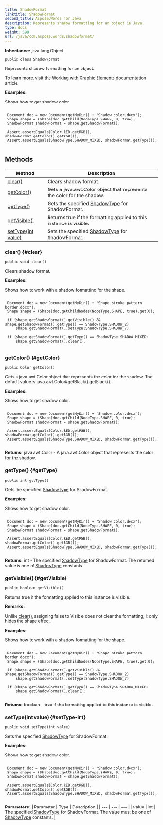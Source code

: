 ```yaml
---
title: ShadowFormat
linktitle: ShadowFormat
second_title: Aspose.Words for Java
description: Represents shadow formatting for an object in Java.
type: docs
weight: 599
url: /java/com.aspose.words/shadowformat/
---
```


**Inheritance:**
java.lang.Object
```
public class ShadowFormat
```

Represents shadow formatting for an object.

To learn more, visit the [ Working with Graphic Elements ][Working with Graphic Elements] documentation article.

 **Examples:** 

Shows how to get shadow color.

```

 Document doc = new Document(getMyDir() + "Shadow color.docx");
 Shape shape = (Shape)doc.getChild(NodeType.SHAPE, 0, true);
 ShadowFormat shadowFormat = shape.getShadowFormat();

 Assert.assertEquals(Color.RED.getRGB(), shadowFormat.getColor().getRGB());
 Assert.assertEquals(ShadowType.SHADOW_MIXED, shadowFormat.getType());
 
```


[Working with Graphic Elements]: https://docs.aspose.com/words/java/working-with-graphic-elements/
## Methods

| Method | Description |
| --- | --- |
| [clear()](#clear) | Clears shadow format. |
| [getColor()](#getColor) | Gets a java.awt.Color object that represents the color for the shadow. |
| [getType()](#getType) | Gets the specified [ShadowType](../../com.aspose.words/shadowtype/) for ShadowFormat. |
| [getVisible()](#getVisible) | Returns  true  if the formatting applied to this instance is visible. |
| [setType(int value)](#setType-int) | Sets the specified [ShadowType](../../com.aspose.words/shadowtype/) for ShadowFormat. |
### clear() {#clear}
```
public void clear()
```


Clears shadow format.

 **Examples:** 

Shows how to work with a shadow formatting for the shape.

```

 Document doc = new Document(getMyDir() + "Shape stroke pattern border.docx");
 Shape shape = (Shape)doc.getChildNodes(NodeType.SHAPE, true).get(0);

 if (shape.getShadowFormat().getVisible() && shape.getShadowFormat().getType() == ShadowType.SHADOW_2)
     shape.getShadowFormat().setType(ShadowType.SHADOW_7);

 if (shape.getShadowFormat().getType() == ShadowType.SHADOW_MIXED)
     shape.getShadowFormat().clear();
 
```

### getColor() {#getColor}
```
public Color getColor()
```


Gets a java.awt.Color object that represents the color for the shadow. The default value is java.awt.Color\#getBlack().getBlack().

 **Examples:** 

Shows how to get shadow color.

```

 Document doc = new Document(getMyDir() + "Shadow color.docx");
 Shape shape = (Shape)doc.getChild(NodeType.SHAPE, 0, true);
 ShadowFormat shadowFormat = shape.getShadowFormat();

 Assert.assertEquals(Color.RED.getRGB(), shadowFormat.getColor().getRGB());
 Assert.assertEquals(ShadowType.SHADOW_MIXED, shadowFormat.getType());
 
```

**Returns:**
java.awt.Color - A java.awt.Color object that represents the color for the shadow.
### getType() {#getType}
```
public int getType()
```


Gets the specified [ShadowType](../../com.aspose.words/shadowtype/) for ShadowFormat.

 **Examples:** 

Shows how to get shadow color.

```

 Document doc = new Document(getMyDir() + "Shadow color.docx");
 Shape shape = (Shape)doc.getChild(NodeType.SHAPE, 0, true);
 ShadowFormat shadowFormat = shape.getShadowFormat();

 Assert.assertEquals(Color.RED.getRGB(), shadowFormat.getColor().getRGB());
 Assert.assertEquals(ShadowType.SHADOW_MIXED, shadowFormat.getType());
 
```

**Returns:**
int - The specified [ShadowType](../../com.aspose.words/shadowtype/) for ShadowFormat. The returned value is one of [ShadowType](../../com.aspose.words/shadowtype/) constants.
### getVisible() {#getVisible}
```
public boolean getVisible()
```


Returns  true  if the formatting applied to this instance is visible.

 **Remarks:** 

Unlike [clear()](../../com.aspose.words/shadowformat/\#clear), assigning  false  to Visible does not clear the formatting, it only hides the shape effect.

 **Examples:** 

Shows how to work with a shadow formatting for the shape.

```

 Document doc = new Document(getMyDir() + "Shape stroke pattern border.docx");
 Shape shape = (Shape)doc.getChildNodes(NodeType.SHAPE, true).get(0);

 if (shape.getShadowFormat().getVisible() && shape.getShadowFormat().getType() == ShadowType.SHADOW_2)
     shape.getShadowFormat().setType(ShadowType.SHADOW_7);

 if (shape.getShadowFormat().getType() == ShadowType.SHADOW_MIXED)
     shape.getShadowFormat().clear();
 
```

**Returns:**
boolean -  true  if the formatting applied to this instance is visible.
### setType(int value) {#setType-int}
```
public void setType(int value)
```


Sets the specified [ShadowType](../../com.aspose.words/shadowtype/) for ShadowFormat.

 **Examples:** 

Shows how to get shadow color.

```

 Document doc = new Document(getMyDir() + "Shadow color.docx");
 Shape shape = (Shape)doc.getChild(NodeType.SHAPE, 0, true);
 ShadowFormat shadowFormat = shape.getShadowFormat();

 Assert.assertEquals(Color.RED.getRGB(), shadowFormat.getColor().getRGB());
 Assert.assertEquals(ShadowType.SHADOW_MIXED, shadowFormat.getType());
 
```

**Parameters:**
| Parameter | Type | Description |
| --- | --- | --- |
| value | int | The specified [ShadowType](../../com.aspose.words/shadowtype/) for ShadowFormat. The value must be one of [ShadowType](../../com.aspose.words/shadowtype/) constants. |


